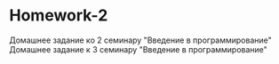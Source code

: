 # Homework-2
Домашнее задание ко 2 семинару "Введение в программирование"
Домашнее задание к 3 семинару "Введение в программирование"
